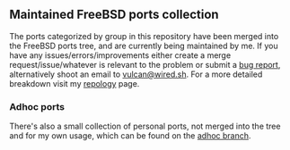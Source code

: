 ## Maintained FreeBSD ports collection

The ports categorized by group in this repository have been merged into the FreeBSD ports tree, and are currently being maintained by me. If you have any issues/errors/improvements either create a merge request/issue/whatever is relevant to the problem or submit a [bug report](https://bugs.freebsd.org/bugzilla/), alternatively shoot an email to [vulcan@wired.sh](mailto:vulcan@wired.sh). For a more detailed breakdown visit my [repology](https://repology.org/maintainer/vulcan%40wired.sh) page.

### Adhoc ports

There's also a small collection of personal ports, not merged into the tree and for my own usage, which can be found on the [adhoc branch](https://gitlab.com/lcook/ports/tree/adhoc).
